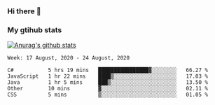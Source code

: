 ### Hi there 👋

### My gtihub stats

[![Anurag's github stats](https://github-readme-stats.vercel.app/api?username=gaozhidong)](https://github.com/gaozhidong/github-readme-stats)

<!--START_SECTION:waka-->
```text
Week: 17 August, 2020 - 24 August, 2020

C#           5 hrs 19 mins   ████████████████▓░░░░░░░░   66.27 % 
JavaScript   1 hr 22 mins    ████▒░░░░░░░░░░░░░░░░░░░░   17.03 % 
Java         1 hr 5 mins     ███▒░░░░░░░░░░░░░░░░░░░░░   13.50 % 
Other        10 mins         ▓░░░░░░░░░░░░░░░░░░░░░░░░   02.11 % 
CSS          5 mins          ▒░░░░░░░░░░░░░░░░░░░░░░░░   01.05 % 
```
<!--END_SECTION:waka-->